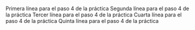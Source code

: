 Primera línea para el paso 4 de la práctica
Segunda línea para el paso 4 de la práctica
Tercer línea para el paso 4 de la práctica
Cuarta línea para el paso 4 de la práctica
Quinta línea para el paso 4 de la práctica